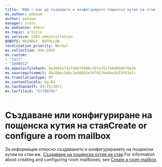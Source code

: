 ```yaml
---
title: 'RBA – как да създадете и конфигурирате пощенска кутия на стая '
ms.author: pebaum
author: pebaum
manager: scotv
ms.audience: Admin
ms.topic: article
ms.service: o365-administration
ROBOTS: NOINDEX, NOFOLLOW
localization_priority: Normal
ms.collection: Adm_O365
ms.custom:
- "3417"
- "3800012"
ms.openlocfilehash: 8a3691e741fd6874908c30fe3517e6d0b8670a3b
ms.sourcegitcommit: 8bc60ec34bc1e40685e3976576e04a2623f63a7c
ms.translationtype: MT
ms.contentlocale: bg-BG
ms.lasthandoff: 04/15/2021
ms.locfileid: "51789745"
---
```

# <a name="create-or-configure-a-room-mailbox"></a><span data-ttu-id="9ea96-102">Създаване или конфигуриране на пощенска кутия на стая</span><span class="sxs-lookup"><span data-stu-id="9ea96-102">Create or configure a room mailbox</span></span>

<span data-ttu-id="9ea96-103">За информация относно създаването и конфигурирането на пощенски кутии на стаи вж. [Създаване на пощенска кутия на стая](https://docs.microsoft.com/exchange/recipients/room-mailboxes?view=exchserver-2019#create-a-room-mailbox).</span><span class="sxs-lookup"><span data-stu-id="9ea96-103">For information about creating and configuring room mailboxes, see [Create a room mailbox](https://docs.microsoft.com/exchange/recipients/room-mailboxes?view=exchserver-2019#create-a-room-mailbox).</span></span>